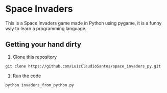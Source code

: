 # Space Invaders 
This is a Space Invaders game made in Python using pygame, it is a funny way to learn a programming language.

## Getting your hand dirty

1. Clone this repository
   
```
git clone https://github.com/LuizClaudioSantos/space_invaders_py.git
```

1. Run the code

```
python invaders_from_python.py
```